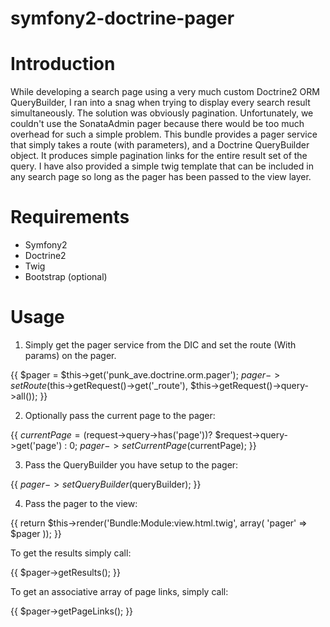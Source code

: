 symfony2-doctrine-pager
=======================

Introduction
============

While developing a search page using a very much custom Doctrine2 ORM QueryBuilder, I ran into a snag when trying to display every search result simultaneously. The solution was obviously pagination. Unfortunately, we couldn't use the SonataAdmin pager because there would be too much overhead for such a simple problem. This bundle provides a pager service that simply takes a route (with parameters), and a Doctrine QueryBuilder object. It produces simple pagination links for the entire result set of the query. I have also provided a simple twig template that can be included in any search page so long as the pager has been passed to the view layer.

Requirements
============

* Symfony2
* Doctrine2
* Twig
* Bootstrap (optional)


Usage
=====

1) Simply get the pager service from the DIC and set the route (With params) on the pager.

{{
	$pager = $this->get('punk_ave.doctrine.orm.pager');
	$pager->setRoute($this->getRequest()->get('_route'), $this->getRequest()->query->all());
}}

2) Optionally pass the current page to the pager:

{{
	$currentPage = ($request->query->has('page'))? $request->query->get('page') : 0;
    $pager->setCurrentPage($currentPage);
}}

3) Pass the QueryBuilder you have setup to the pager:

{{
	$pager->setQueryBuilder($queryBuilder);
}}

4) Pass the pager to the view:

{{
	return $this->render('Bundle:Module:view.html.twig', array(
            'pager' => $pager
        ));
}}

To get the results simply call:

{{
	$pager->getResults();
}}

To get an associative array of page links, simply call:

{{
	$pager->getPageLinks();
}}
